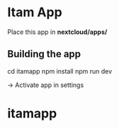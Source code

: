 
# Itam App
Place this app in **nextcloud/apps/**

## Building the app

cd itamapp
npm install 
npm run dev

-> Activate app in settings

# itamapp
